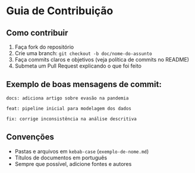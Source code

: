 # Guia de Contribuição

## Como contribuir

1. Faça fork do repositório
2. Crie uma branch: `git checkout -b doc/nome-do-assunto`
3. Faça commits claros e objetivos (veja política de commits no README)
4. Submeta um Pull Request explicando o que foi feito

## Exemplo de boas mensagens de commit:

`docs: adiciona artigo sobre evasão na pandemia`

`feat: pipeline inicial para modelagem dos dados`

`fix: corrige inconsistência na análise descritiva`


## Convenções

- Pastas e arquivos em `kebab-case` (`exemplo-de-nome.md`)
- Títulos de documentos em português
- Sempre que possível, adicione fontes e autores
